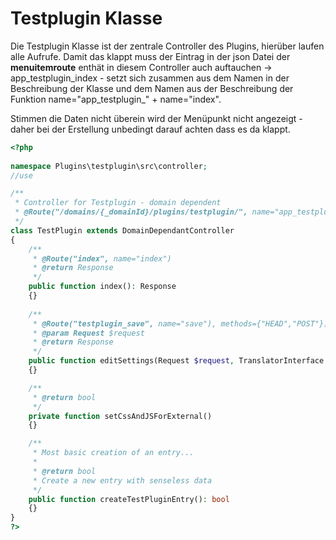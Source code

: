 # Testplugin Klasse

Die Testplugin Klasse ist der zentrale Controller des Plugins, hierüber laufen alle Aufrufe. Damit das klappt muss der Eintrag in der json Datei der **menuitemroute** enthät in diesem Controller auch auftauchen -> app_testplugin_index - setzt sich zusammen aus dem Namen in der Beschreibung der Klasse und dem Namen aus der Beschreibung der Funktion name="app_testplugin_" + name="index".

Stimmen die Daten nicht überein wird der Menüpunkt nicht angezeigt - daher bei der Erstellung unbedingt darauf achten dass es da klappt.



```php
<?php
    
namespace Plugins\testplugin\src\controller;
//use

/**
 * Controller for Testplugin - domain dependent
 * @Route("/domains/{_domainId}/plugins/testplugin/", name="app_testplugin_")
 */
class TestPlugin extends DomainDependantController
{
	/**
	 * @Route("index", name="index")
	 * @return Response
	 */
	public function index(): Response
	{}
    
	/**
	 * @Route("testplugin_save", name="save"), methods={"HEAD","POST"})
	 * @param Request $request
	 * @return Response
	 */
	public function editSettings(Request $request, TranslatorInterface $translator): Response
    {}

	/**
	 * @return bool
	 */
	private function setCssAndJSForExternal()
	{}

	/**
	 * Most basic creation of an entry...
	 *
	 * @return bool
	 * Create a new entry with senseless data
	 */
	public function createTestPluginEntry(): bool
	{}
}
?>
```

